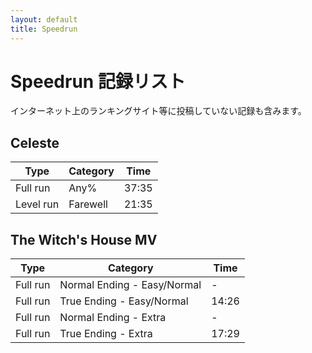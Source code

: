 ```yaml
---
layout: default
title: Speedrun
---
```


# Speedrun 記録リスト

インターネット上のランキングサイト等に投稿していない記録も含みます。

## Celeste

| Type      | Category | Time  |
| --------- | -------- | ----- |
| Full run  | Any%     | 37:35 |
| Level run | Farewell | 21:35 |

## The Witch's House MV

| Type     | Category                    | Time  |
| -------- | --------------------------- | ----- |
| Full run | Normal Ending - Easy/Normal | -     |
| Full run | True Ending - Easy/Normal   | 14:26 |
| Full run | Normal Ending - Extra       | -     |
| Full run | True Ending - Extra         | 17:29 |
